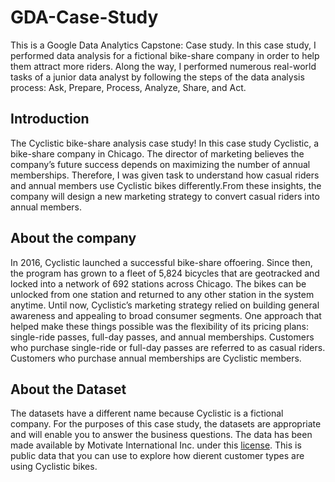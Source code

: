 # GDA-Case-Study
This is a Google Data Analytics Capstone: Case study. In this case study, I performed data analysis for a fictional bike-share company in order to help them attract more riders. Along the way, I performed numerous real-world tasks of a junior data analyst by following the steps of the data analysis process: Ask, Prepare, Process, Analyze, Share, and Act.
## Introduction 
The Cyclistic bike-share analysis case study! In this case study Cyclistic, a bike-share company in Chicago. The director of marketing believes the company’s future success depends on maximizing the number of annual memberships. Therefore, I was given task to understand how casual riders and annual members use Cyclistic bikes differently.From these insights, the company will design a new marketing strategy to convert casual riders into annual members.
## About the company
In 2016, Cyclistic launched a successful bike-share offoering. Since then, the program has grown to a fleet of 5,824 bicycles that are geotracked and locked into a network of 692 stations across Chicago. The bikes can be unlocked from one station and returned to any other station in the system anytime. Until now, Cyclistic’s marketing strategy relied on building general awareness and appealing to broad consumer segments. One approach that helped make these things possible was the flexibility of its pricing plans: single-ride passes, full-day passes, and annual memberships. Customers who purchase single-ride or full-day passes are referred to as casual riders. Customers who purchase annual memberships are Cyclistic members.
## About the Dataset
The datasets have a different name because Cyclistic is a fictional company. For the purposes of this case study, the datasets are appropriate and will enable you to answer the business questions. The data has been made available by Motivate International Inc. under this [license](https://www.divvybikes.com/data-license-agreement). This is public data that you can use to explore how dierent customer types are using Cyclistic bikes.
